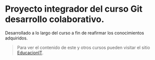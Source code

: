 
# Proyecto integrador del curso **Git desarrollo colaborativo.**  

Desarrollado a lo largo del curso a fin de reafirmar los conocimientos adquiridos.  

> Para ver el contenido de este y otros cursos pueden visitar el sitio [EducacionIT](https://educacionit.com.ar).